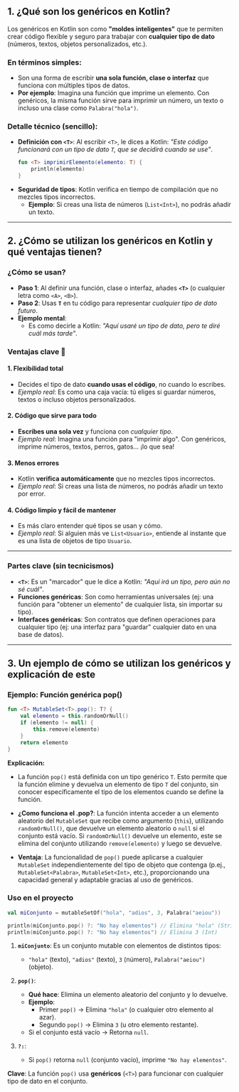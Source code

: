 ## 1. ¿Qué son los genéricos en Kotlin?

Los genéricos en Kotlin son como **"moldes inteligentes"** que te permiten crear código flexible y seguro para trabajar con **cualquier tipo de dato** (números, textos, objetos personalizados, etc.).  

### **En términos simples**:  
- Son una forma de escribir **una sola función, clase o interfaz** que funciona con múltiples tipos de datos.  
- **Por ejemplo**: Imagina una función que imprime un elemento. Con genéricos, la misma función sirve para imprimir un número, un texto o incluso una clase como `Palabra("hola")`.  

### **Detalle técnico (sencillo)**:  
- **Definición con `<T>`**: Al escribir `<T>`, le dices a Kotlin: *"Este código funcionará con un tipo de dato `T`, que se decidirá cuando se use"*.  
  ```kotlin
  fun <T> imprimirElemento(elemento: T) {
      println(elemento)
  }
  ```  
- **Seguridad de tipos**: Kotlin verifica en tiempo de compilación que no mezcles tipos incorrectos.  
  - **Ejemplo**: Si creas una lista de números (`List<Int>`), no podrás añadir un texto.  

---

## **2. ¿Cómo se utilizan los genéricos en Kotlin y qué ventajas tienen?**  

### **¿Cómo se usan?**  
- **Paso 1**: Al definir una función, clase o interfaz, añades **`<T>`** (o cualquier letra como `<A>`, `<B>`).  
- **Paso 2**: Usas **`T`** en tu código para representar *cualquier tipo de dato futuro*.  
- **Ejemplo mental**:  
  - Es como decirle a Kotlin: *"Aquí usaré un tipo de dato, pero te diré cuál más tarde"*.  

### **Ventajas clave** 🌟  

#### **1. Flexibilidad total**  
- Decides el tipo de dato **cuando usas el código**, no cuando lo escribes.  
- *Ejemplo real*: Es como una caja vacía: tú eliges si guardar números, textos o incluso objetos personalizados.  

#### **2. Código que sirve para todo**  
- **Escribes una sola vez** y funciona con *cualquier tipo*.  
- *Ejemplo real*: Imagina una función para "imprimir algo". Con genéricos, imprime números, textos, perros, gatos… ¡lo que sea!  

#### **3. Menos errores**  
- Kotlin **verifica automáticamente** que no mezcles tipos incorrectos.  
- *Ejemplo real*: Si creas una lista de números, no podrás añadir un texto por error.  

#### **4. Código limpio y fácil de mantener**  
- Es más claro entender qué tipos se usan y cómo.  
- *Ejemplo real*: Si alguien más ve `List<Usuario>`, entiende al instante que es una lista de objetos de tipo `Usuario`.  

---

### **Partes clave (sin tecnicismos)**  
- **`<T>`**: Es un "marcador" que le dice a Kotlin: *"Aquí irá un tipo, pero aún no sé cuál"*.  
- **Funciones genéricas**: Son como herramientas universales (ej: una función para "obtener un elemento" de cualquier lista, sin importar su tipo).  
- **Interfaces genéricas**: Son contratos que definen operaciones para cualquier tipo (ej: una interfaz para "guardar" cualquier dato en una base de datos).  

---

## 3. Un ejemplo de cómo se utilizan los genéricos y explicación de este

### Ejemplo: Función genérica pop()

```kotlin
fun <T> MutableSet<T>.pop(): T? {
    val elemento = this.randomOrNull()
    if (elemento != null) {
        this.remove(elemento)
    }
    return elemento
}
```

**Explicación:**

- La función `pop()` está definida con un tipo genérico `T`. Esto permite que la función elimine y devuelva un elemento de tipo `T` del conjunto, sin conocer específicamente el tipo de los elementos cuando se define la función.

- **¿Como funciona el .pop?**: La función intenta acceder a un elemento aleatorio del `MutableSet` que recibe como argumento (`this`), utilizando `randomOrNull()`, que devuelve un elemento aleatorio o `null` si el conjunto está vacío. Si `randomOrNull()` devuelve un elemento, este se elimina del conjunto utilizando `remove(elemento)` y luego se devuelve.

- **Ventaja**: La funcionalidad de `pop()` puede aplicarse a cualquier `MutableSet` independientemente del tipo de objeto que contenga (p.ej., `MutableSet<Palabra>`, `MutableSet<Int>`, etc.), proporcionando una capacidad general y adaptable gracias al uso de genéricos.

### Uso en el proyecto
```kotlin
val miConjunto = mutableSetOf("hola", "adios", 3, Palabra("aeiou"))

println(miConjunto.pop() ?: "No hay elementos") // Elimina "hola" (String)
println(miConjunto.pop() ?: "No hay elementos") // Elimina 3 (Int)
```

1. **`miConjunto`**: Es un conjunto mutable con elementos de distintos tipos:  
   - `"hola"` (texto), `"adios"` (texto), `3` (número), `Palabra("aeiou")` (objeto).  

2. **`pop()`**:  
   - **Qué hace**: Elimina un elemento aleatorio del conjunto y lo devuelve.  
   - **Ejemplo**:  
     - Primer `pop()` → Elimina `"hola"` (o cualquier otro elemento al azar).  
     - Segundo `pop()` → Elimina `3` (u otro elemento restante).  
   - Si el conjunto está vacío → Retorna `null`.  

3. **`?:`**:  
   - Si `pop()` retorna `null` (conjunto vacío), imprime `"No hay elementos"`.  

**Clave**: La función `pop()` usa **genéricos** (`<T>`) para funcionar con cualquier tipo de dato en el conjunto.
